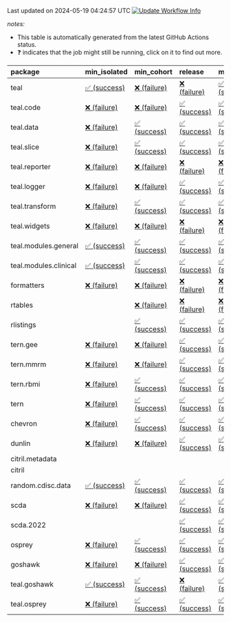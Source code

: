 Last updated on 2024-05-19 04:24:57 UTC [![Update Workflow
Info](https://github.com/averissimo/verdepcheck-status/actions/workflows/update.yaml/badge.svg)](https://github.com/averissimo/verdepcheck-status/actions/workflows/update.yaml)

*notes:*

-   This table is automatically generated from the latest GitHub Actions
    status.
-   ❓ indicates that the job might still be running, click on it to
    find out more.

<table>
<colgroup>
<col style="width: 4%" />
<col style="width: 23%" />
<col style="width: 23%" />
<col style="width: 23%" />
<col style="width: 23%" />
</colgroup>
<thead>
<tr class="header">
<th style="text-align: left;">package</th>
<th style="text-align: left;">min_isolated</th>
<th style="text-align: left;">min_cohort</th>
<th style="text-align: left;">release</th>
<th style="text-align: left;">max</th>
</tr>
</thead>
<tbody>
<tr class="odd">
<td style="text-align: left;">teal</td>
<td
style="text-align: left;"><a href="https://github.com/insightsengineering/teal/actions/runs/9144835586/job/25143107347">✅
(success)</a></td>
<td
style="text-align: left;"><a href="https://github.com/insightsengineering/teal/actions/runs/9144835586/job/25143107415">❌
(failure)</a></td>
<td
style="text-align: left;"><a href="https://github.com/insightsengineering/teal/actions/runs/9144835586/job/25143107491">❌
(failure)</a></td>
<td
style="text-align: left;"><a href="https://github.com/insightsengineering/teal/actions/runs/9144835586/job/25143107282">✅
(success)</a></td>
</tr>
<tr class="even">
<td style="text-align: left;">teal.code</td>
<td
style="text-align: left;"><a href="https://github.com/insightsengineering/teal.code/actions/runs/9144835844/job/25143107941">❌
(failure)</a></td>
<td
style="text-align: left;"><a href="https://github.com/insightsengineering/teal.code/actions/runs/9144835844/job/25143107664">❌
(failure)</a></td>
<td
style="text-align: left;"><a href="https://github.com/insightsengineering/teal.code/actions/runs/9144835844/job/25143107849">✅
(success)</a></td>
<td
style="text-align: left;"><a href="https://github.com/insightsengineering/teal.code/actions/runs/9144835844/job/25143107760">✅
(success)</a></td>
</tr>
<tr class="odd">
<td style="text-align: left;">teal.data</td>
<td
style="text-align: left;"><a href="https://github.com/insightsengineering/teal.data/actions/runs/9144838000/job/25143112369">❌
(failure)</a></td>
<td
style="text-align: left;"><a href="https://github.com/insightsengineering/teal.data/actions/runs/9144838000/job/25143112280">✅
(success)</a></td>
<td
style="text-align: left;"><a href="https://github.com/insightsengineering/teal.data/actions/runs/9144838000/job/25143112445">✅
(success)</a></td>
<td
style="text-align: left;"><a href="https://github.com/insightsengineering/teal.data/actions/runs/9144838000/job/25143112211">✅
(success)</a></td>
</tr>
<tr class="even">
<td style="text-align: left;">teal.slice</td>
<td
style="text-align: left;"><a href="https://github.com/insightsengineering/teal.slice/actions/runs/9144842244/job/25143121083">❌
(failure)</a></td>
<td
style="text-align: left;"><a href="https://github.com/insightsengineering/teal.slice/actions/runs/9144842244/job/25143121245">✅
(success)</a></td>
<td
style="text-align: left;"><a href="https://github.com/insightsengineering/teal.slice/actions/runs/9144842244/job/25143121323">✅
(success)</a></td>
<td
style="text-align: left;"><a href="https://github.com/insightsengineering/teal.slice/actions/runs/9144842244/job/25143121166">✅
(success)</a></td>
</tr>
<tr class="odd">
<td style="text-align: left;">teal.reporter</td>
<td
style="text-align: left;"><a href="https://github.com/insightsengineering/teal.reporter/actions/runs/9144839655/job/25143115992">❌
(failure)</a></td>
<td
style="text-align: left;"><a href="https://github.com/insightsengineering/teal.reporter/actions/runs/9144839655/job/25143115870">❌
(failure)</a></td>
<td
style="text-align: left;"><a href="https://github.com/insightsengineering/teal.reporter/actions/runs/9144839655/job/25143116071">❌
(failure)</a></td>
<td
style="text-align: left;"><a href="https://github.com/insightsengineering/teal.reporter/actions/runs/9144839655/job/25143115943">❌
(failure)</a></td>
</tr>
<tr class="even">
<td style="text-align: left;">teal.logger</td>
<td
style="text-align: left;"><a href="https://github.com/insightsengineering/teal.logger/actions/runs/9144835392/job/25143107147">❌
(failure)</a></td>
<td
style="text-align: left;"><a href="https://github.com/insightsengineering/teal.logger/actions/runs/9144835392/job/25143107068">❌
(failure)</a></td>
<td
style="text-align: left;"><a href="https://github.com/insightsengineering/teal.logger/actions/runs/9144835392/job/25143107239">✅
(success)</a></td>
<td
style="text-align: left;"><a href="https://github.com/insightsengineering/teal.logger/actions/runs/9144835392/job/25143107002">✅
(success)</a></td>
</tr>
<tr class="odd">
<td style="text-align: left;">teal.transform</td>
<td
style="text-align: left;"><a href="https://github.com/insightsengineering/teal.transform/actions/runs/9144840283/job/25143117151">❌
(failure)</a></td>
<td
style="text-align: left;"><a href="https://github.com/insightsengineering/teal.transform/actions/runs/9144840283/job/25143117079">✅
(success)</a></td>
<td
style="text-align: left;"><a href="https://github.com/insightsengineering/teal.transform/actions/runs/9144840283/job/25143117219">✅
(success)</a></td>
<td
style="text-align: left;"><a href="https://github.com/insightsengineering/teal.transform/actions/runs/9144840283/job/25143116980">✅
(success)</a></td>
</tr>
<tr class="even">
<td style="text-align: left;">teal.widgets</td>
<td
style="text-align: left;"><a href="https://github.com/insightsengineering/teal.widgets/actions/runs/9144851228/job/25143139688">❌
(failure)</a></td>
<td
style="text-align: left;"><a href="https://github.com/insightsengineering/teal.widgets/actions/runs/9144851228/job/25143139587">❌
(failure)</a></td>
<td
style="text-align: left;"><a href="https://github.com/insightsengineering/teal.widgets/actions/runs/9144851228/job/25143139734">❌
(failure)</a></td>
<td
style="text-align: left;"><a href="https://github.com/insightsengineering/teal.widgets/actions/runs/9144851228/job/25143139628">❌
(failure)</a></td>
</tr>
<tr class="odd">
<td style="text-align: left;">teal.modules.general</td>
<td
style="text-align: left;"><a href="https://github.com/insightsengineering/teal.modules.general/actions/runs/9144835865/job/25143107844">✅
(success)</a></td>
<td
style="text-align: left;"><a href="https://github.com/insightsengineering/teal.modules.general/actions/runs/9144835865/job/25143107680">✅
(success)</a></td>
<td
style="text-align: left;"><a href="https://github.com/insightsengineering/teal.modules.general/actions/runs/9144835865/job/25143107909">✅
(success)</a></td>
<td
style="text-align: left;"><a href="https://github.com/insightsengineering/teal.modules.general/actions/runs/9144835865/job/25143107759">✅
(success)</a></td>
</tr>
<tr class="even">
<td style="text-align: left;">teal.modules.clinical</td>
<td
style="text-align: left;"><a href="https://github.com/insightsengineering/teal.modules.clinical/actions/runs/9144846006/job/25143129093">✅
(success)</a></td>
<td
style="text-align: left;"><a href="https://github.com/insightsengineering/teal.modules.clinical/actions/runs/9144846006/job/25143128929">✅
(success)</a></td>
<td
style="text-align: left;"><a href="https://github.com/insightsengineering/teal.modules.clinical/actions/runs/9144846006/job/25143129169">✅
(success)</a></td>
<td
style="text-align: left;"><a href="https://github.com/insightsengineering/teal.modules.clinical/actions/runs/9144846006/job/25143129021">✅
(success)</a></td>
</tr>
<tr class="odd">
<td style="text-align: left;">formatters</td>
<td
style="text-align: left;"><a href="https://github.com/insightsengineering/formatters/actions/runs/9144843357/job/25143123431">❌
(failure)</a></td>
<td
style="text-align: left;"><a href="https://github.com/insightsengineering/formatters/actions/runs/9144843357/job/25143123479">❌
(failure)</a></td>
<td
style="text-align: left;"><a href="https://github.com/insightsengineering/formatters/actions/runs/9144843357/job/25143123513">❌
(failure)</a></td>
<td
style="text-align: left;"><a href="https://github.com/insightsengineering/formatters/actions/runs/9144843357/job/25143123394">❌
(failure)</a></td>
</tr>
<tr class="even">
<td style="text-align: left;">rtables</td>
<td style="text-align: left;"></td>
<td
style="text-align: left;"><a href="https://github.com/insightsengineering/rtables/actions/runs/9144835573/job/25143107438">❌
(failure)</a></td>
<td
style="text-align: left;"><a href="https://github.com/insightsengineering/rtables/actions/runs/9144835573/job/25143107359">❌
(failure)</a></td>
<td
style="text-align: left;"><a href="https://github.com/insightsengineering/rtables/actions/runs/9144835573/job/25143107286">❌
(failure)</a></td>
</tr>
<tr class="odd">
<td style="text-align: left;">rlistings</td>
<td style="text-align: left;"></td>
<td
style="text-align: left;"><a href="https://github.com/insightsengineering/rlistings/actions/runs/9144838432/job/25143113119">✅
(success)</a></td>
<td
style="text-align: left;"><a href="https://github.com/insightsengineering/rlistings/actions/runs/9144838432/job/25143112970">✅
(success)</a></td>
<td
style="text-align: left;"><a href="https://github.com/insightsengineering/rlistings/actions/runs/9144838432/job/25143113036">✅
(success)</a></td>
</tr>
<tr class="even">
<td style="text-align: left;">tern.gee</td>
<td
style="text-align: left;"><a href="https://github.com/insightsengineering/tern.gee/actions/runs/9144844890/job/25143126397">❌
(failure)</a></td>
<td
style="text-align: left;"><a href="https://github.com/insightsengineering/tern.gee/actions/runs/9144844890/job/25143126215">❌
(failure)</a></td>
<td
style="text-align: left;"><a href="https://github.com/insightsengineering/tern.gee/actions/runs/9144844890/job/25143126277">✅
(success)</a></td>
<td
style="text-align: left;"><a href="https://github.com/insightsengineering/tern.gee/actions/runs/9144844890/job/25143126345">✅
(success)</a></td>
</tr>
<tr class="odd">
<td style="text-align: left;">tern.mmrm</td>
<td
style="text-align: left;"><a href="https://github.com/insightsengineering/tern.mmrm/actions/runs/9144850275/job/25143137322">❌
(failure)</a></td>
<td
style="text-align: left;"><a href="https://github.com/insightsengineering/tern.mmrm/actions/runs/9144850275/job/25143137218">❌
(failure)</a></td>
<td
style="text-align: left;"><a href="https://github.com/insightsengineering/tern.mmrm/actions/runs/9144850275/job/25143137373">✅
(success)</a></td>
<td
style="text-align: left;"><a href="https://github.com/insightsengineering/tern.mmrm/actions/runs/9144850275/job/25143137272">✅
(success)</a></td>
</tr>
<tr class="even">
<td style="text-align: left;">tern.rbmi</td>
<td
style="text-align: left;"><a href="https://github.com/insightsengineering/tern.rbmi/actions/runs/9144843366/job/25143123490">❌
(failure)</a></td>
<td
style="text-align: left;"><a href="https://github.com/insightsengineering/tern.rbmi/actions/runs/9144843366/job/25143123445">✅
(success)</a></td>
<td
style="text-align: left;"><a href="https://github.com/insightsengineering/tern.rbmi/actions/runs/9144843366/job/25143123535">✅
(success)</a></td>
<td
style="text-align: left;"><a href="https://github.com/insightsengineering/tern.rbmi/actions/runs/9144843366/job/25143123409">✅
(success)</a></td>
</tr>
<tr class="odd">
<td style="text-align: left;">tern</td>
<td
style="text-align: left;"><a href="https://github.com/insightsengineering/tern/actions/runs/9144839451/job/25143115470">❌
(failure)</a></td>
<td
style="text-align: left;"><a href="https://github.com/insightsengineering/tern/actions/runs/9144839451/job/25143115429">✅
(success)</a></td>
<td
style="text-align: left;"><a href="https://github.com/insightsengineering/tern/actions/runs/9144839451/job/25143115522">✅
(success)</a></td>
<td
style="text-align: left;"><a href="https://github.com/insightsengineering/tern/actions/runs/9144839451/job/25143115555">✅
(success)</a></td>
</tr>
<tr class="even">
<td style="text-align: left;">chevron</td>
<td
style="text-align: left;"><a href="https://github.com/insightsengineering/chevron/actions/runs/9144851433/job/25143139912">❌
(failure)</a></td>
<td
style="text-align: left;"><a href="https://github.com/insightsengineering/chevron/actions/runs/9144851433/job/25143139817">✅
(success)</a></td>
<td
style="text-align: left;"><a href="https://github.com/insightsengineering/chevron/actions/runs/9144851433/job/25143139871">✅
(success)</a></td>
<td
style="text-align: left;"><a href="https://github.com/insightsengineering/chevron/actions/runs/9144851433/job/25143139957">✅
(success)</a></td>
</tr>
<tr class="odd">
<td style="text-align: left;">dunlin</td>
<td
style="text-align: left;"><a href="https://github.com/insightsengineering/dunlin/actions/runs/9144838071/job/25143112734">❌
(failure)</a></td>
<td
style="text-align: left;"><a href="https://github.com/insightsengineering/dunlin/actions/runs/9144838071/job/25143112607">❌
(failure)</a></td>
<td
style="text-align: left;"><a href="https://github.com/insightsengineering/dunlin/actions/runs/9144838071/job/25143112395">✅
(success)</a></td>
<td
style="text-align: left;"><a href="https://github.com/insightsengineering/dunlin/actions/runs/9144838071/job/25143112508">✅
(success)</a></td>
</tr>
<tr class="even">
<td style="text-align: left;">citril.metadata</td>
<td style="text-align: left;"></td>
<td style="text-align: left;"></td>
<td style="text-align: left;"></td>
<td style="text-align: left;"></td>
</tr>
<tr class="odd">
<td style="text-align: left;">citril</td>
<td style="text-align: left;"></td>
<td style="text-align: left;"></td>
<td style="text-align: left;"></td>
<td style="text-align: left;"></td>
</tr>
<tr class="even">
<td style="text-align: left;">random.cdisc.data</td>
<td
style="text-align: left;"><a href="https://github.com/insightsengineering/random.cdisc.data/actions/runs/6918179803/job/18820148722">✅
(success)</a></td>
<td
style="text-align: left;"><a href="https://github.com/insightsengineering/random.cdisc.data/actions/runs/6918179803/job/18820148682">✅
(success)</a></td>
<td
style="text-align: left;"><a href="https://github.com/insightsengineering/random.cdisc.data/actions/runs/6918179803/job/18820148802">✅
(success)</a></td>
<td
style="text-align: left;"><a href="https://github.com/insightsengineering/random.cdisc.data/actions/runs/6918179803/job/18820148771">✅
(success)</a></td>
</tr>
<tr class="odd">
<td style="text-align: left;">scda</td>
<td
style="text-align: left;"><a href="https://github.com/insightsengineering/scda/actions/runs/9144839157/job/25143114559">❌
(failure)</a></td>
<td
style="text-align: left;"><a href="https://github.com/insightsengineering/scda/actions/runs/9144839157/job/25143114581">❌
(failure)</a></td>
<td
style="text-align: left;"><a href="https://github.com/insightsengineering/scda/actions/runs/9144839157/job/25143114650">✅
(success)</a></td>
<td
style="text-align: left;"><a href="https://github.com/insightsengineering/scda/actions/runs/9144839157/job/25143114623">✅
(success)</a></td>
</tr>
<tr class="even">
<td style="text-align: left;">scda.2022</td>
<td style="text-align: left;"></td>
<td style="text-align: left;"></td>
<td
style="text-align: left;"><a href="https://github.com/insightsengineering/scda.2022/actions/runs/9144843578/job/25143124129">✅
(success)</a></td>
<td
style="text-align: left;"><a href="https://github.com/insightsengineering/scda.2022/actions/runs/9144843578/job/25143124050">✅
(success)</a></td>
</tr>
<tr class="odd">
<td style="text-align: left;">osprey</td>
<td
style="text-align: left;"><a href="https://github.com/insightsengineering/osprey/actions/runs/9144849059/job/25143135141">❌
(failure)</a></td>
<td
style="text-align: left;"><a href="https://github.com/insightsengineering/osprey/actions/runs/9144849059/job/25143135076">✅
(success)</a></td>
<td
style="text-align: left;"><a href="https://github.com/insightsengineering/osprey/actions/runs/9144849059/job/25143134930">✅
(success)</a></td>
<td
style="text-align: left;"><a href="https://github.com/insightsengineering/osprey/actions/runs/9144849059/job/25143135009">✅
(success)</a></td>
</tr>
<tr class="even">
<td style="text-align: left;">goshawk</td>
<td
style="text-align: left;"><a href="https://github.com/insightsengineering/goshawk/actions/runs/9144843365/job/25143123499">❌
(failure)</a></td>
<td
style="text-align: left;"><a href="https://github.com/insightsengineering/goshawk/actions/runs/9144843365/job/25143123425">❌
(failure)</a></td>
<td
style="text-align: left;"><a href="https://github.com/insightsengineering/goshawk/actions/runs/9144843365/job/25143123539">✅
(success)</a></td>
<td
style="text-align: left;"><a href="https://github.com/insightsengineering/goshawk/actions/runs/9144843365/job/25143123473">✅
(success)</a></td>
</tr>
<tr class="odd">
<td style="text-align: left;">teal.goshawk</td>
<td
style="text-align: left;"><a href="https://github.com/insightsengineering/teal.goshawk/actions/runs/9144842242/job/25143121148">✅
(success)</a></td>
<td
style="text-align: left;"><a href="https://github.com/insightsengineering/teal.goshawk/actions/runs/9144842242/job/25143120991">✅
(success)</a></td>
<td
style="text-align: left;"><a href="https://github.com/insightsengineering/teal.goshawk/actions/runs/9144842242/job/25143121221">❌
(failure)</a></td>
<td
style="text-align: left;"><a href="https://github.com/insightsengineering/teal.goshawk/actions/runs/9144842242/job/25143121067">✅
(success)</a></td>
</tr>
<tr class="even">
<td style="text-align: left;">teal.osprey</td>
<td
style="text-align: left;"><a href="https://github.com/insightsengineering/teal.osprey/actions/runs/9144847493/job/25143131576">❌
(failure)</a></td>
<td
style="text-align: left;"><a href="https://github.com/insightsengineering/teal.osprey/actions/runs/9144847493/job/25143131499">✅
(success)</a></td>
<td
style="text-align: left;"><a href="https://github.com/insightsengineering/teal.osprey/actions/runs/9144847493/job/25143131633">✅
(success)</a></td>
<td
style="text-align: left;"><a href="https://github.com/insightsengineering/teal.osprey/actions/runs/9144847493/job/25143131375">✅
(success)</a></td>
</tr>
</tbody>
</table>
